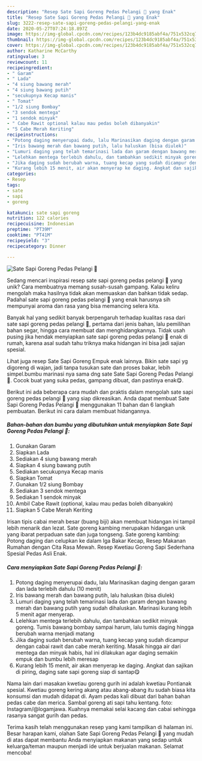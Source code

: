 ```yaml
---
description: "Resep Sate Sapi Goreng Pedas Pelangi 🌈 yang Enak"
title: "Resep Sate Sapi Goreng Pedas Pelangi 🌈 yang Enak"
slug: 3222-resep-sate-sapi-goreng-pedas-pelangi-yang-enak
date: 2020-05-27T07:24:18.897Z
image: https://img-global.cpcdn.com/recipes/123b4dc9185abf4a/751x532cq70/sate-sapi-goreng-pedas-pelangi-🌈-foto-resep-utama.jpg
thumbnail: https://img-global.cpcdn.com/recipes/123b4dc9185abf4a/751x532cq70/sate-sapi-goreng-pedas-pelangi-🌈-foto-resep-utama.jpg
cover: https://img-global.cpcdn.com/recipes/123b4dc9185abf4a/751x532cq70/sate-sapi-goreng-pedas-pelangi-🌈-foto-resep-utama.jpg
author: Katharine McCarthy
ratingvalue: 3
reviewcount: 11
recipeingredient:
- " Garam"
- " Lada"
- "4 siung bawang merah"
- "4 siung bawang putih"
- "secukupnya Kecap manis"
- " Tomat"
- "1/2 siung Bombay"
- "3 sendok mentega"
- "1 sendok minyak"
- " Cabe Rawit optional kalau mau pedas boleh dibanyakin"
- "5 Cabe Merah Keriting"
recipeinstructions:
- "Potong daging menyerupai dadu, lalu Marinasikan daging dengan garam dan lada terlebih dahulu (10 menit)"
- "Iris bawang merah dan bawang putih, lalu haluskan (bisa diulek)"
- "Lumuri daging yang telah temarinasi lada dan garam dengan bawang merah dan bawang putih yang sudah dihaluskan. Marinasi kurang lebih 5 menit agar menyerap."
- "Lelehkan mentega terlebih dahulu, dan tambahkan sedikit minyak goreng. Tumis bawang bombay sampai harum, lalu tumis daging hingga berubah warna menjadi matang"
- "Jika daging sudah berubah warna, tuang kecap yang sudah dicampur dengan cabai rawit dan cabe merah keriting. Masak hingga air dari mentega dan minyak habis, hal ini dilakukan agar daging semakin empuk dan bumbu lebih meresap"
- "Kurang lebih 15 menit, air akan menyerap ke daging. Angkat dan sajikan di piring, daging sate sapi goreng siap di santap😋"
categories:
- Resep
tags:
- sate
- sapi
- goreng

katakunci: sate sapi goreng 
nutrition: 122 calories
recipecuisine: Indonesian
preptime: "PT39M"
cooktime: "PT41M"
recipeyield: "3"
recipecategory: Dinner

---
```



![Sate Sapi Goreng Pedas Pelangi 🌈](https://img-global.cpcdn.com/recipes/123b4dc9185abf4a/751x532cq70/sate-sapi-goreng-pedas-pelangi-🌈-foto-resep-utama.jpg)

Sedang mencari inspirasi resep sate sapi goreng pedas pelangi 🌈 yang unik? Cara membuatnya memang susah-susah gampang. Kalau keliru mengolah maka hasilnya tidak akan memuaskan dan bahkan tidak sedap. Padahal sate sapi goreng pedas pelangi 🌈 yang enak harusnya sih mempunyai aroma dan rasa yang bisa memancing selera kita.

Banyak hal yang sedikit banyak berpengaruh terhadap kualitas rasa dari sate sapi goreng pedas pelangi 🌈, pertama dari jenis bahan, lalu pemilihan bahan segar, hingga cara membuat dan menghidangkannya. Tidak usah pusing jika hendak menyiapkan sate sapi goreng pedas pelangi 🌈 enak di rumah, karena asal sudah tahu triknya maka hidangan ini bisa jadi sajian spesial.

Lihat juga resep Sate Sapi Goreng Empuk enak lainnya. Bikin sate sapi yg digoreng di wajan, jadi tanpa tusukan sate dan proses bakar, lebih simpel.bumbu marinasi nya sama dng sate Sate Sapi Goreng Pedas Pelangi 🌈. Cocok buat yang suka pedas, gampang dibuat, dan pastinya enak😋.


Berikut ini ada beberapa cara mudah dan praktis dalam mengolah sate sapi goreng pedas pelangi 🌈 yang siap dikreasikan. Anda dapat membuat Sate Sapi Goreng Pedas Pelangi 🌈 menggunakan 11 bahan dan 6 langkah pembuatan. Berikut ini cara dalam membuat hidangannya.

<!--inarticleads1-->

##### Bahan-bahan dan bumbu yang dibutuhkan untuk menyiapkan Sate Sapi Goreng Pedas Pelangi 🌈:

1. Gunakan  Garam
1. Siapkan  Lada
1. Sediakan 4 siung bawang merah
1. Siapkan 4 siung bawang putih
1. Sediakan secukupnya Kecap manis
1. Siapkan  Tomat
1. Gunakan 1/2 siung Bombay
1. Sediakan 3 sendok mentega
1. Sediakan 1 sendok minyak
1. Ambil  Cabe Rawit (optional, kalau mau pedas boleh dibanyakin)
1. Siapkan 5 Cabe Merah Keriting


Irisan tipis cabai merah besar (buang biji) akan membuat hidangan ini tampil lebih menarik dan lezat. Sate goreng kambing merupakan hidangan unik yang ibarat perpaduan sate dan juga tongseng. Sate goreng kambing: Potong daging dan celupkan ke dalam Iga Bakar Kecap, Resep Makanan Rumahan dengan Cita Rasa Mewah. Resep Kwetiau Goreng Sapi Sederhana Spesial Pedas Asli Enak. 

<!--inarticleads2-->

##### Cara menyiapkan Sate Sapi Goreng Pedas Pelangi 🌈:

1. Potong daging menyerupai dadu, lalu Marinasikan daging dengan garam dan lada terlebih dahulu (10 menit)
1. Iris bawang merah dan bawang putih, lalu haluskan (bisa diulek)
1. Lumuri daging yang telah temarinasi lada dan garam dengan bawang merah dan bawang putih yang sudah dihaluskan. Marinasi kurang lebih 5 menit agar menyerap.
1. Lelehkan mentega terlebih dahulu, dan tambahkan sedikit minyak goreng. Tumis bawang bombay sampai harum, lalu tumis daging hingga berubah warna menjadi matang
1. Jika daging sudah berubah warna, tuang kecap yang sudah dicampur dengan cabai rawit dan cabe merah keriting. Masak hingga air dari mentega dan minyak habis, hal ini dilakukan agar daging semakin empuk dan bumbu lebih meresap
1. Kurang lebih 15 menit, air akan menyerap ke daging. Angkat dan sajikan di piring, daging sate sapi goreng siap di santap😋


Nama lain dari masakan kwetiau goreng gurih ini adalah kwetiau Pontianak spesial. Kwetiau goreng kering akang atau abang-abang itu sudah biasa kita konsumsi dan mudah didapat di. Ayam pedas kali dibuat dari bahan bahan pedas cabe dan merica. Sambal goreng ati sapi tahu kentang. foto: Instagram/@logamjawa. Kuahnya memakai selai kacang dan cabai sehingga rasanya sangat gurih dan pedas. 

Terima kasih telah menggunakan resep yang kami tampilkan di halaman ini. Besar harapan kami, olahan Sate Sapi Goreng Pedas Pelangi 🌈 yang mudah di atas dapat membantu Anda menyiapkan makanan yang sedap untuk keluarga/teman maupun menjadi ide untuk berjualan makanan. Selamat mencoba!
